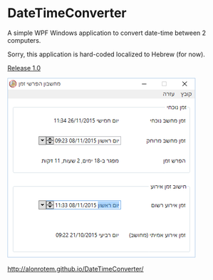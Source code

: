 # DateTimeConverter
A simple WPF Windows application to convert date-time between 2 computers.

Sorry, this application is hard-coded localized to Hebrew (for now).

[Release 1.0](https://github.com/alonrotem/DateTimeConverter/releases/download/1.0/DateTimeConverter.1.0.zip)

![Screenshot](https://raw.githubusercontent.com/alonrotem/DateTimeConverter/master/Screenshot.png)


http://alonrotem.github.io/DateTimeConverter/
